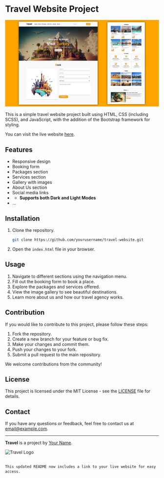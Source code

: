 # Travel Website Project

![Travel Website Screenshot](/assets/images/travel-website-7-768x432.png)

This is a simple travel website project built using HTML, CSS (including SCSS), and JavaScript, with the addition of the Bootstrap framework for styling.

You can visit the live website [here](https://ayhamalahmad.github.io/Travel_-_Tour/).

## Features

- Responsive design
- Booking form
- Packages section
- Services section
- Gallery with images
- About Us section
- Social media links
- - **Supports both Dark and Light Modes**
- ...

## Installation

1. Clone the repository.
   ```bash
   git clone https://github.com/yourusername/travel-website.git

2. Open the `index.html` file in your browser.

## Usage

1. Navigate to different sections using the navigation menu.
2. Fill out the booking form to book a place.
3. Explore the packages and services offered.
4. View the image gallery to see beautiful destinations.
5. Learn more about us and how our travel agency works.

## Contribution

If you would like to contribute to this project, please follow these steps:

1. Fork the repository.
2. Create a new branch for your feature or bug fix.
3. Make your changes and commit them.
4. Push your changes to your fork.
5. Submit a pull request to the main repository.

We welcome contributions from the community!

## License

This project is licensed under the MIT License - see the [LICENSE](LICENSE) file for details.

## Contact

If you have any questions or feedback, feel free to contact us at [email@example.com](mailto:email@example.com).

---

**Travel** is a project by [Your Name](https://github.com/yourusername).

![Travel Logo](/assets/images/travel-icon.png)
```

This updated README now includes a link to your live website for easy access.